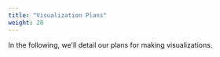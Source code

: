 ```yaml
---
title: "Visualization Plans"
weight: 20
---
```

In the following, we'll detail our plans for making visualizations.  


